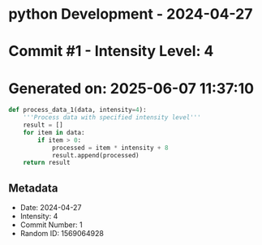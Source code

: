 ﻿# python Development - 2024-04-27
# Commit #1 - Intensity Level: 4
# Generated on: 2025-06-07 11:37:10
```python
def process_data_1(data, intensity=4):
    '''Process data with specified intensity level'''
    result = []
    for item in data:
        if item > 0:
            processed = item * intensity + 8
            result.append(processed)
    return result
```
## Metadata
- Date: 2024-04-27
- Intensity: 4
- Commit Number: 1
- Random ID: 1569064928
